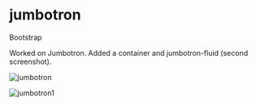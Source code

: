 # jumbotron

Bootstrap

Worked on Jumbotron. Added a container and jumbotron-fluid (second screenshot). 

![jumbotron](https://user-images.githubusercontent.com/34385544/44480355-dee73680-a5f7-11e8-9ad3-f70d8825ae7b.png)

![jumbotron1](https://user-images.githubusercontent.com/34385544/44480512-3b4a5600-a5f8-11e8-9802-0cd5c1dd331c.png)
